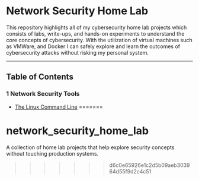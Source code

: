 
 # Network Security Home Lab

This repository highlights all of my cybersecurity home lab projects which consists of labs, write-ups, and hands-on experiments to understand the core concepts of cybersecurity. With the utilization of virtual machines such as VMWare, and Docker I can safely explore and learn the outcomes of cybersecurity attacks without risking my personal system.

---

## Table of Contents

### 1 Network Security Tools
- [The Linux Command Line](1%20Network%20Security%20Tools/The%20Linux%20Command%Line.md)
=======
# network_security_home_lab
A collection of home lab projects that help explore security concepts without touching production systems.
>>>>>>> d6c0e65926e1c2d5b09aeb303964d55f9d2c4c51
